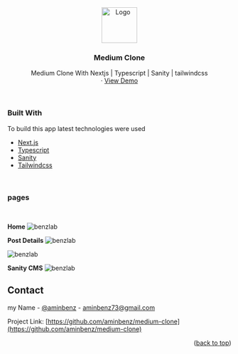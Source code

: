 <div id="top"></div>
<!-- PROJECT LOGO -->
<div align="center">
    <img src="https://cdn-icons-png.flaticon.com/512/5968/5968885.png"  alt="Logo" width="80" height="80">
  <h3 align="center">Medium Clone</h3>

  <p align="center">
    Medium Clone With Nextjs | Typescript | Sanity | tailwindcss
    <br />
    ·
    <a href="https://mediumm.vercel.app">View Demo</a>
  </p>
  <!-- thumbnail -->
  <!-- <img src="https://i.ibb.co/2yQ3yJK/smartmockups-l4bgamyg.jpg"> -->
</div>

<br/>

### Built With

To build this app latest technologies were used

- [Next.js](https://nextjs.org/)
- [Typescript](https://typescipt.org/)
- [Sanity](https://www.sanity.io/)
- [Tailwindcss](https://reactjs.org/)

<br/>

### pages

<br/>

**Home**
![benzlab](https://awesomescreenshot.s3.amazonaws.com/image/3243786/28610781-2428c59e95a50797406983651a52027b.png?X-Amz-Algorithm=AWS4-HMAC-SHA256&X-Amz-Credential=AKIAJSCJQ2NM3XLFPVKA%2F20220612%2Fus-east-1%2Fs3%2Faws4_request&X-Amz-Date=20220612T144532Z&X-Amz-Expires=28800&X-Amz-SignedHeaders=host&X-Amz-Signature=ca8129ffe92f1e5e649b6b17e4156e901883b7c3245e53a5866f13843068a366)

**Post Details**
![benzlab](https://awesomescreenshot.s3.amazonaws.com/image/3243786/28610508-04ead3bf4508f62fe0d4303ed21f1899.png?X-Amz-Algorithm=AWS4-HMAC-SHA256&X-Amz-Credential=AKIAJSCJQ2NM3XLFPVKA%2F20220612%2Fus-east-1%2Fs3%2Faws4_request&X-Amz-Date=20220612T143126Z&X-Amz-Expires=28800&X-Amz-SignedHeaders=host&X-Amz-Signature=dac1cf09c4dd27e57a4ae71523cf67000031b56da34f3bc267777a6026c5f32b)

<!-- **Comment section** -->

![benzlab](https://awesomescreenshot.s3.amazonaws.com/image/3243786/28611393-85e59a092b3475a7e7de47e7d77996b5.png?X-Amz-Algorithm=AWS4-HMAC-SHA256&X-Amz-Credential=AKIAJSCJQ2NM3XLFPVKA%2F20220612%2Fus-east-1%2Fs3%2Faws4_request&X-Amz-Date=20220612T152027Z&X-Amz-Expires=28800&X-Amz-SignedHeaders=host&X-Amz-Signature=a9694ae3f4c6472363a5c345a43f698e1885cf2256c436dea8addecbb44382bb)

**Sanity CMS**
![benzlab](https://awesomescreenshot.s3.amazonaws.com/image/3243786/28610939-7ebce94dfd0c00d7e0e54eccdb85ff72.png?X-Amz-Algorithm=AWS4-HMAC-SHA256&X-Amz-Credential=AKIAJSCJQ2NM3XLFPVKA%2F20220612%2Fus-east-1%2Fs3%2Faws4_request&X-Amz-Date=20220612T145352Z&X-Amz-Expires=28800&X-Amz-SignedHeaders=host&X-Amz-Signature=67bca9d6414acd05d902b4600e1198fc5636a814d7c6852828368a91f7d17a4f)

## Contact

my Name - [@aminbenz](https://github.com/aminbenz/) - aminbenz73@gmail.com

Project Link: [https://github.com/aminbenz/medium-clone](https://github.com/aminbenz/medium-clone)

<p align="right">(<a href="#top">back to top</a>)</p>
